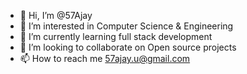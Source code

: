 - 👋 Hi, I’m @57Ajay
- 👀 I’m interested in Computer Science & Engineering
- 🌱 I’m currently learning full stack development
- 💞️ I’m looking to collaborate on Open source projects
- 📫 How to reach me 57ajay.u@gmail.com

<!---
57Ajay/57Ajay is a ✨ special ✨ repository because its `README.md` (this file) appears on your GitHub profile.
You can click the Preview link to take a look at your changes.
--->
